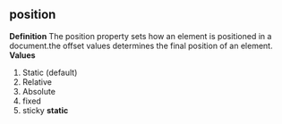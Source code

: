 ## position 
**Definition**
The position property sets how an element is positioned in a document.the offset values determines the final position of an element.
**Values**

 1. Static (default)
 2. Relative
 3. Absolute
 4. fixed
 5. sticky
**static**

<!--stackedit_data:
eyJoaXN0b3J5IjpbLTE3NTczMjAwMDFdfQ==
-->